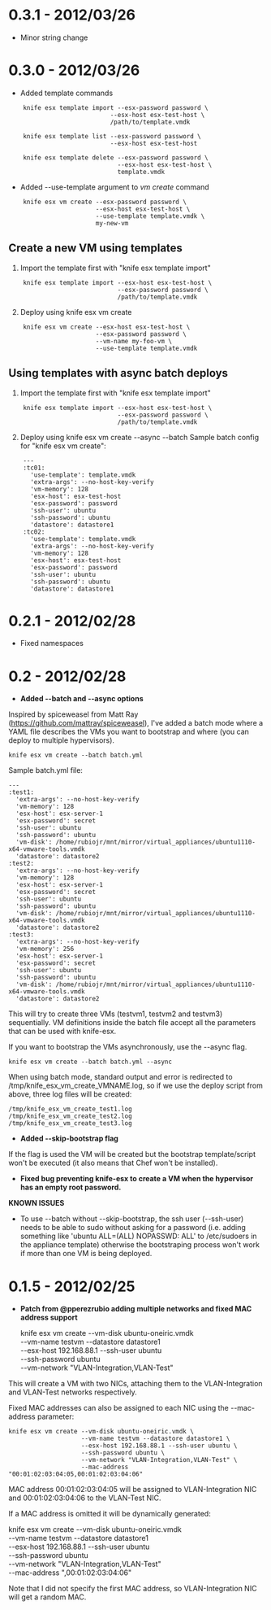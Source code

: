 # 0.3.1 - 2012/03/26

* Minor string change

# 0.3.0 - 2012/03/26

* Added template commands

```
    knife esx template import --esx-password password \
                            --esx-host esx-test-host \
                            /path/to/template.vmdk
                            
    knife esx template list --esx-password password \
                            --esx-host esx-test-host 

    knife esx template delete --esx-password password \
                              --esx-host esx-test-host \
                              template.vmdk
```

* Added --use-template argument to *vm create* command

```
    knife esx vm create --esx-password password \
                        --esx-host esx-test-host \
                        --use-template template.vmdk \
                        my-new-vm
```

## Create a new VM using templates

1. Import the template first with "knife esx template import"

```
    knife esx template import --esx-host esx-test-host \
                              --esx-password password \
                              /path/to/template.vmdk
```

2. Deploy using knife esx vm create

```
    knife esx vm create --esx-host esx-test-host \
                        --esx-password password \
                        --vm-name my-foo-vm \
                        --use-template template.vmdk
```

## Using templates with async batch deploys

1. Import the template first with "knife esx template import"

```
    knife esx template import --esx-host esx-test-host \
                              --esx-password password \
                              /path/to/template.vmdk
```

2. Deploy using knife esx vm create --async --batch
   Sample batch config for "knife esx vm create":

```
    ---
    :tc01:
      'use-template': template.vmdk
      'extra-args': --no-host-key-verify 
      'vm-memory': 128
      'esx-host': esx-test-host
      'esx-password': password
      'ssh-user': ubuntu
      'ssh-password': ubuntu
      'datastore': datastore1
    :tc02:
      'use-template': template.vmdk
      'extra-args': --no-host-key-verify 
      'vm-memory': 128
      'esx-host': esx-test-host
      'esx-password': password
      'ssh-user': ubuntu
      'ssh-password': ubuntu
      'datastore': datastore1
```

# 0.2.1 - 2012/02/28

* Fixed namespaces

# 0.2 - 2012/02/28

* **Added --batch and --async options**

Inspired by spiceweasel from Matt Ray (https://github.com/mattray/spiceweasel), I've added a batch mode where a YAML file describes the VMs you want to bootstrap and where (you can deploy to multiple hypervisors).
    
    knife esx vm create --batch batch.yml 

Sample batch.yml file:

    ---
    :test1:
      'extra-args': --no-host-key-verify
      'vm-memory': 128
      'esx-host': esx-server-1 
      'esx-password': secret 
      'ssh-user': ubuntu
      'ssh-password': ubuntu
      'vm-disk': /home/rubiojr/mnt/mirror/virtual_appliances/ubuntu1110-x64-vmware-tools.vmdk
      'datastore': datastore2
    :test2:
      'extra-args': --no-host-key-verify 
      'vm-memory': 128
      'esx-host': esx-server-1 
      'esx-password': secret
      'ssh-user': ubuntu
      'ssh-password': ubuntu
      'vm-disk': /home/rubiojr/mnt/mirror/virtual_appliances/ubuntu1110-x64-vmware-tools.vmdk
      'datastore': datastore2
    :test3:
      'extra-args': --no-host-key-verify 
      'vm-memory': 256
      'esx-host': esx-server-1 
      'esx-password': secret
      'ssh-user': ubuntu
      'ssh-password': ubuntu
      'vm-disk': /home/rubiojr/mnt/mirror/virtual_appliances/ubuntu1110-x64-vmware-tools.vmdk
      'datastore': datastore2

This will try to create three VMs (testvm1, testvm2 and testvm3) sequentially. VM definitions inside the batch file accept all the parameters that can be used with knife-esx.

If you want to bootstrap the VMs asynchronously, use the --async flag.

    knife esx vm create --batch batch.yml --async

When using batch mode, standard output and error is redirected to /tmp/knife_esx_vm_create_VMNAME.log, so if we use the deploy script from above, three log files will be created:

    /tmp/knife_esx_vm_create_test1.log
    /tmp/knife_esx_vm_create_test2.log
    /tmp/knife_esx_vm_create_test3.log

* **Added --skip-bootstrap flag**

If the flag is used the VM will be created but 
  the bootstrap template/script won't be executed (it also means that Chef won't be installed).

* **Fixed bug preventing knife-esx to create a VM when the hypervisor has an empty root password.**

**KNOWN ISSUES**

* To use --batch without --skip-bootstrap, the ssh user (--ssh-user) needs to be able to sudo without asking for a password (i.e. adding something like 'ubuntu ALL=(ALL) NOPASSWD: ALL' to /etc/sudoers in the appliance template) otherwise the bootstraping process won't work if more than one VM is being deployed. 

# 0.1.5 - 2012/02/25

* **Patch from @pperezrubio adding multiple networks and fixed MAC address support**

    knife esx vm create --vm-disk ubuntu-oneiric.vmdk \
                        --vm-name testvm --datastore datastore1 \
                        --esx-host 192.168.88.1 --ssh-user ubuntu \
                        --ssh-password ubuntu \
                        --vm-network "VLAN-Integration,VLAN-Test"

This will create a VM with two NICs, attaching them to the VLAN-Integration and VLAN-Test networks respectively.

Fixed MAC addresses can also be assigned to each NIC using the --mac-address parameter:
    
    knife esx vm create --vm-disk ubuntu-oneiric.vmdk \
                        --vm-name testvm --datastore datastore1 \
                        --esx-host 192.168.88.1 --ssh-user ubuntu \
                        --ssh-password ubuntu \
                        --vm-network "VLAN-Integration,VLAN-Test" \
                        --mac-address "00:01:02:03:04:05,00:01:02:03:04:06"

MAC address 00:01:02:03:04:05 will be assigned to VLAN-Integration NIC and 00:01:02:03:04:06 to the VLAN-Test NIC.

If a MAC address is omitted it will be dynamically generated:
    
knife esx vm create --vm-disk ubuntu-oneiric.vmdk \
                        --vm-name testvm --datastore datastore1 \
                        --esx-host 192.168.88.1 --ssh-user ubuntu \
                        --ssh-password ubuntu \
                        --vm-network "VLAN-Integration,VLAN-Test" \
                        --mac-address ",00:01:02:03:04:06"

Note that I did not specify the first MAC address, so VLAN-Integration NIC will get a random MAC.

